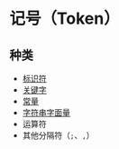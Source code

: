 # 记号（Token）

## 种类

* [标识符](indentifier.md)
* [关键字](keyword.md)
* [常量](constant.md)
* [字符串字面量](string-literal.md)
* 运算符
* 其他分隔符（`;`、`,`）
